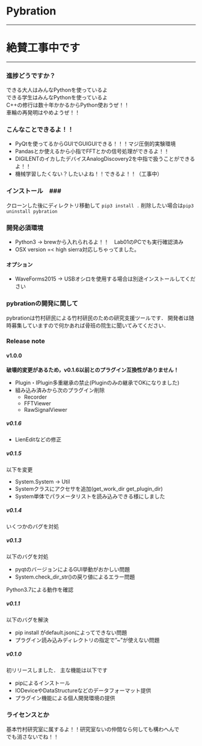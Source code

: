 # Pybration

***
# 絶賛工事中です
***

### 進捗どうですか？ ###

できる大人はみんなPythonを使っているよ  
できる学生はみんなPythonを使っているよ  
C++の修行は数十年かかるからPython使おうぜ！！  
車輪の再発明はやめようぜ！！  

### こんなことできるよ！！ ###

* PyQtを使ってるからGUIでGUIGUIできる！！！マジ圧倒的実験環境
* Pandasとか使えるから小指でFFTとかの信号処理ができるよ！！
* DIGILENTのイカしたデバイスAnalogDiscovery2を中指で扱うことができるよ！！
* 機械学習したくない？したいよね！！できるよ！！（工事中）

### インストール　###

クローンした後にディレクトリ移動して `pip3 install .`
削除したい場合は`pip3 uninstall pybration`

### 開発必須環境 ###

* Python3 -> brewから入れられるよ！！　Lab01のPCでも実行確認済み
* OSX version =< high sierra対応しちゃってました。  

#### オプション

* WaveForms2015 -> USBオシロを使用する場合は別途インストールしてください


### pybrationの開発に関して

pybrationは竹村研民による竹村研民のための研究支援ツールです．
開発者は随時募集していますので何かあれば骨班の院生に聞いてみてください．

### Release note

#### v1.0.0

**破壊的変更があるため，v0.1.6以前とのプラグイン互換性がありません！**

* Plugin・IPlugin多重継承の禁止(Pluginのみの継承でOKになりました)
* 組み込み済みから次のプラグイン削除
    * Recorder
    * FFTViewer
    * RawSignalViewer


##### v0.1.6

* LienEditなどの修正

##### v0.1.5

以下を変更

* System.System -> Util
* Systemクラスにアクセサを追加(get_work_dir get_plugin_dir)
* System単体でパラメータリストを読み込みできる様にしました

##### v0.1.4

いくつかのバグを対処

##### v0.1.3

以下のバグを対処

* pyqtのバージョンによるGUI挙動がおかしい問題
* System.check_dir_str()の戻り値によるエラー問題

Python3.7による動作を確認

##### v0.1.1

以下のバグを解決

* pip install がdefault.jsonによってできない問題
* プラグイン読み込みディレクトリの指定で”~”が使えない問題

##### v0.1.0

初リリースしました．
主な機能は以下です

* pipによるインストール
* IODeviceやDataStructureなどのデータフォーマット提供
* プラグイン機能による個人開発環境の提供


### ライセンスとか ###

基本竹村研究室に属するよ！！研究室ないの仲間なら何しても構わへんで  
でも消さないでね！！  
